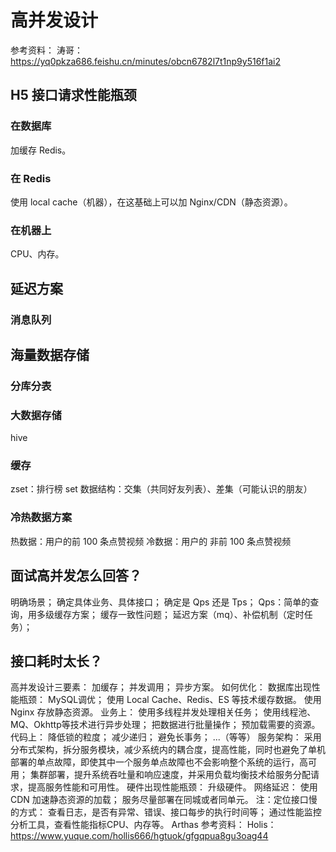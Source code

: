 # 高并发设计

参考资料：
涛哥：
https://yq0pkza686.feishu.cn/minutes/obcn6782l7t1np9y516f1ai2

## H5 接口请求性能瓶颈

### 在数据库

加缓存 Redis。

### 在 Redis

使用 local cache（机器），在这基础上可以加 Nginx/CDN（静态资源）。

### 在机器上

CPU、内存。

## 延迟方案

### 消息队列

## 海量数据存储

### 分库分表

### 大数据存储

hive

### 缓存

zset：排行榜
set 数据结构：交集（共同好友列表）、差集（可能认识的朋友）

### 冷热数据方案

热数据：用户的前 100 条点赞视频
冷数据：用户的 非前 100 条点赞视频

## 面试高并发怎么回答？

明确场景；
确定具体业务、具体接口；
确定是 Qps 还是 Tps；
Qps：简单的查询，用多级缓存方案；
缓存一致性问题；
延迟方案（mq）、补偿机制（定时任务）；

## 接口耗时太长？

高并发设计三要素：
加缓存；
并发调用；
异步方案。
如何优化：
数据库出现性能瓶颈：
MySQL调优；
使用 Local Cache、Redis、ES 等技术缓存数据。
使用 Nginx 存放静态资源。
业务上：
使用多线程并发处理相关任务；
使用线程池、MQ、Okhttp等技术进行异步处理；
把数据进行批量操作；
预加载需要的资源。
代码上：
降低锁的粒度；
减少递归；
避免长事务；
...（等等）
服务架构：
采用分布式架构，拆分服务模块，减少系统内的耦合度，提高性能，同时也避免了单机部署的单点故障，即使其中一个服务单点故障也不会影响整个系统的运行，高可用；
集群部署，提升系统吞吐量和响应速度，并采用负载均衡技术给服务分配请求，提高服务性能和可用性。
硬件出现性能瓶颈：
升级硬件。
网络延迟：
使用 CDN 加速静态资源的加载；
服务尽量部署在同城或者同单元。
注：定位接口慢的方式：
查看日志，是否有异常、错误、接口每步的执行时间等；
通过性能监控分析工具，查看性能指标CPU、内存等。
Arthas
参考资料：
Holis：
https://www.yuque.com/hollis666/hgtuok/gfgqpua8gu3oag44

